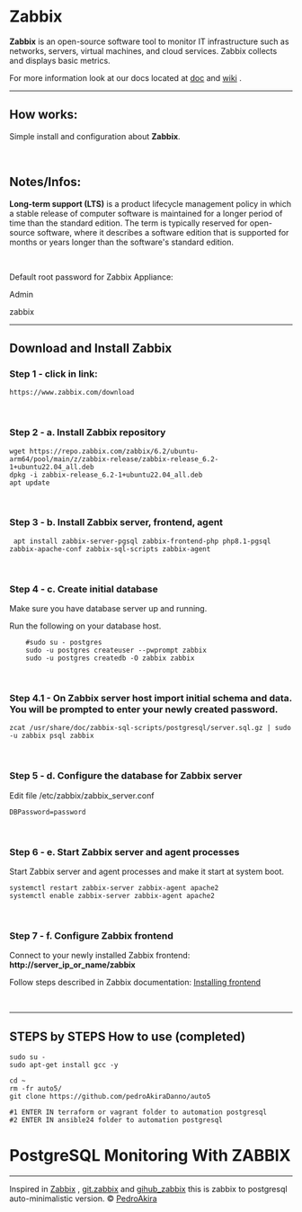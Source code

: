 # Zabbix


**Zabbix** is an open-source software tool to monitor IT infrastructure such as networks, servers, virtual machines, and cloud services. Zabbix collects and displays basic metrics.



For more information look at our
docs located at [doc](https://github.com/pedroAkiraDanno/auto5/) and [wiki](https://github.com/pedroAkiraDanno/auto5/wiki) .



---





## How works:

Simple install and configuration about **Zabbix**.

<br /> 


## Notes/Infos: 
**Long-term support (LTS)**  is a product lifecycle management policy in which a stable release of computer software is maintained for a longer period of time than the standard edition. The term is typically reserved for open-source software, where it describes a software edition that is supported for months or years longer than the software's standard edition.


<br /> 

Default root password for Zabbix Appliance:

Admin

zabbix


---



## Download and Install Zabbix


### Step 1 - click in link: 

    https://www.zabbix.com/download

<br /> 

### Step 2 -  a. Install Zabbix repository
    wget https://repo.zabbix.com/zabbix/6.2/ubuntu-arm64/pool/main/z/zabbix-release/zabbix-release_6.2-1+ubuntu22.04_all.deb
    dpkg -i zabbix-release_6.2-1+ubuntu22.04_all.deb
    apt update

<br /> 

### Step 3 -  b. Install Zabbix server, frontend, agent
     apt install zabbix-server-pgsql zabbix-frontend-php php8.1-pgsql zabbix-apache-conf zabbix-sql-scripts zabbix-agent

<br /> 

### Step 4 -  c. Create initial database
Make sure you have database server up and running.

Run the following on your database host.

        #sudo su - postgres
        sudo -u postgres createuser --pwprompt zabbix
        sudo -u postgres createdb -O zabbix zabbix


<br /> 

### Step 4.1 - On Zabbix server host import initial schema and data. You will be prompted to enter your newly created password.
    zcat /usr/share/doc/zabbix-sql-scripts/postgresql/server.sql.gz | sudo -u zabbix psql zabbix

<br /> 


### Step 5 -  d. Configure the database for Zabbix server
Edit file /etc/zabbix/zabbix_server.conf

    DBPassword=password

<br /> 

### Step 6 -  e. Start Zabbix server and agent processes
Start Zabbix server and agent processes and make it start at system boot.

    systemctl restart zabbix-server zabbix-agent apache2
    systemctl enable zabbix-server zabbix-agent apache2

<br /> 

### Step 7 -  f. Configure Zabbix frontend
Connect to your newly installed Zabbix frontend: **http://server_ip_or_name/zabbix**

Follow steps described in Zabbix documentation: [Installing frontend](https://www.zabbix.com/documentation/6.2/en/manual/installation/install#installing_frontend)

<br /> 



---



## STEPS by STEPS How to use (completed)
    sudo su - 
    sudo apt-get install gcc -y

    cd ~
    rm -fr auto5/
    git clone https://github.com/pedroAkiraDanno/auto5

    #1 ENTER IN terraform or vagrant folder to automation postgresql
    #2 ENTER IN ansible24 folder to automation postgresql 






# PostgreSQL Monitoring With ZABBIX







---
Inspired in [Zabbix](https://www.zabbix.com/) , [git.zabbix](https://git.zabbix.com/projects/zbx/repos/zabbix/browse) and [gihub_zabbix](https://github.com/zabbix/zabbix) this is zabbix to postgresql auto-minimalistic version.
©  [PedroAkira](https://www.instagram.com/pedro.akira.3)

